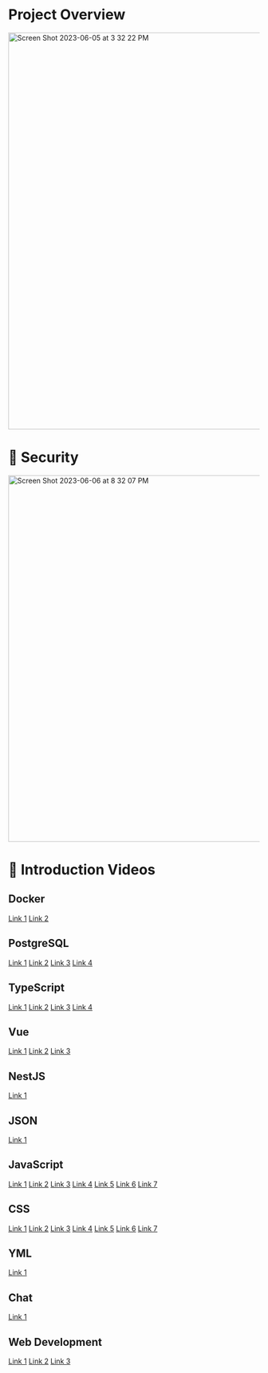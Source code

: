 # Project Overview

<img width="796" alt="Screen Shot 2023-06-05 at 3 32 22 PM" src="https://github.com/pasqualerossi/42_Transcendence/assets/58959408/fc3c968e-96ac-4770-a90d-3ab4a4d18941">

<br>

# 💂 Security

<img width="735" alt="Screen Shot 2023-06-06 at 8 32 07 PM" src="https://github.com/pasqualerossi/42_Transcendence/assets/58959408/167c8acf-759a-48c4-a0be-71859a6b30c3">

<br>

# 🎥 Introduction Videos

## Docker
[Link 1](https://www.youtube.com/watch?v=Gjnup-PuquQ)
[Link 2](https://www.youtube.com/watch?v=gAkwW2tuIqE)

## PostgreSQL

[Link 1](https://www.youtube.com/watch?v=zsjvFFKOm3c)
[Link 2](https://www.youtube.com/watch?v=Cz3WcZLRaWc)
[Link 3](https://www.youtube.com/watch?v=4QN1BzxF8wM)
[Link 4](https://www.youtube.com/watch?v=W2Z7fbCLSTw)

## TypeScript
[Link 1](https://www.youtube.com/watch?v=zQnBQ4tB3ZA)
[Link 2](https://www.youtube.com/watch?v=ahCwqrYpIuM)
[Link 3](https://www.youtube.com/watch?v=ydkQlJhodio)
[Link 4](https://www.youtube.com/watch?v=H91aqUHn8sE)

## Vue
[Link 1](https://www.youtube.com/watch?v=nhBVL41-_Cw)
[Link 2](https://www.youtube.com/watch?v=wvRVfyPKOA0)
[Link 3](https://www.youtube.com/watch?v=cuHDQhDhvPE)

## NestJS
[Link 1](https://www.youtube.com/watch?v=0M8AYU_hPas)

## JSON
[Link 1](https://www.youtube.com/watch?v=rZUfzlOIqJo)

## JavaScript
[Link 1](https://www.youtube.com/watch?v=DHjqpvDnNGE&pp=ygUTamF2YXNjcmlwdCBmaXJlc2hpcA%3D%3D)
[Link 2](https://www.youtube.com/watch?v=9emXNzqCKyg)
[Link 3](https://www.youtube.com/watch?v=FSs_JYwnAdI)
[Link 4](https://www.youtube.com/watch?v=Mus_vwhTCq0)
[Link 5](https://www.youtube.com/watch?v=Sh6lK57Cuk4)
[Link 6](https://www.youtube.com/watch?v=lkIFF4maKMU&pp=ygUTamF2YXNjcmlwdCBmaXJlc2hpcA%3D%3D)
[Link 7](https://www.youtube.com/watch?v=aXOChLn5ZdQ)

## CSS
[Link 1](https://www.youtube.com/watch?v=OEV8gMkCHXQ)
[Link 2](https://www.youtube.com/watch?v=Qhaz36TZG5Y)
[Link 3](https://www.youtube.com/watch?v=K74l26pE4YA)
[Link 4](https://www.youtube.com/watch?v=ouncVBiye_M)
[Link 5](https://www.youtube.com/watch?v=705XCEruZFs)
[Link 6](https://www.youtube.com/watch?v=uuOXPWCh-6o)
[Link 7](https://www.youtube.com/watch?v=NtRmIp4eMjs)

## YML
[Link 1](https://www.youtube.com/watch?v=0fbnyS_lHW4)

## Chat
[Link 1](https://www.youtube.com/watch?v=UBUNrFtufWo)

## Web Development
[Link 1](https://www.youtube.com/watch?v=erEgovG9WBs)
[Link 2](https://www.youtube.com/watch?v=q1fsBWLpYW4)
[Link 3](https://www.youtube.com/watch?v=Sxxw3qtb3_g)

